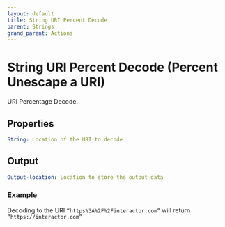 ```yaml
---
layout: default
title: String URI Percent Decode
parent: Strings
grand_parent: Actions
---
```

# String URI Percent Decode (Percent Unescape a URI)
URI Percentage Decode.

## Properties
```yaml
String: Location of the URI to decode
```

## Output
```yaml
Output-location: Location to store the output data
```

### Example
Decoding to the URI `“https%3A%2F%2Finteractor.com”` will return `“https://interactor.com”`
